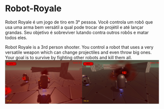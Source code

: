 # Robot-Royale
Robot Royale é um jogo de tiro em 3° pessoa. Você controla um robô
que usa uma arma bem versátil a qual pode trocar de projétil e até
lançar grandas. Seu objetivo é sobreviver lutando contra outros robôs
e matar todos eles.

Robot Royale is a 3rd person shooter. You control a robot
that uses a very versatile weapon which can change projectiles and even
throw big ones. Your goal is to survive by fighting other robots
and kill them all.
<img src="Robot Royale.png">
